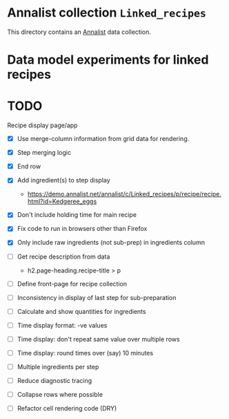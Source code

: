 # Annalist collection `Linked_recipes`

This directory contains an [Annalist](http://annalist.net) data collection.

# Data model experiments for linked recipes

# TODO

Recipe display page/app

- [x] Use merge-column information from grid data for rendering.
- [x] Step merging logic
- [x] End row
- [x] Add ingredient(s) to step display
    - https://demo.annalist.net/annalist/c/Linked_recipes/p/recipe/recipe.html?id=Kedgeree_eggs
- [x] Don't include holding time for main recipe
- [x] Fix code to run in browsers other than Firefox
- [x] Only include raw ingredients (not sub-prep) in ingredients column
- [ ] Get recipe description from data
    - h2.page-heading.recipe-title > p
- [ ] Define front-page for recipe collection
- [ ] Inconsistency in display of last step for sub-preparation
- [ ] Calculate and show quantities for ingredients
- [ ] Time display format: -ve values
- [ ] Time display: don't repeat same value over multiple rows
- [ ] Time display: round times over (say) 10 minutes
- [ ] Multiple ingredients per step
- [ ] Reduce diagnostic tracing
- [ ] Collapse rows where possible
- [ ] Refactor cell rendering code (DRY)